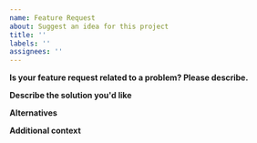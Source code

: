```yaml
---
name: Feature Request
about: Suggest an idea for this project
title: ''
labels: ''
assignees: ''
---
```


**Is your feature request related to a problem? Please describe.**
<!-- A clear and concise description of what the problem is, e.g. "I'm always frustrated when [...]" -->


**Describe the solution you'd like**
<!-- A clear and concise description of what you want to happen. -->


**Alternatives**
<!-- A clear and concise description of any alternative solutions or features you've considered. -->


**Additional context**
<!-- Add any other context or screenshots about the feature request here. -->

